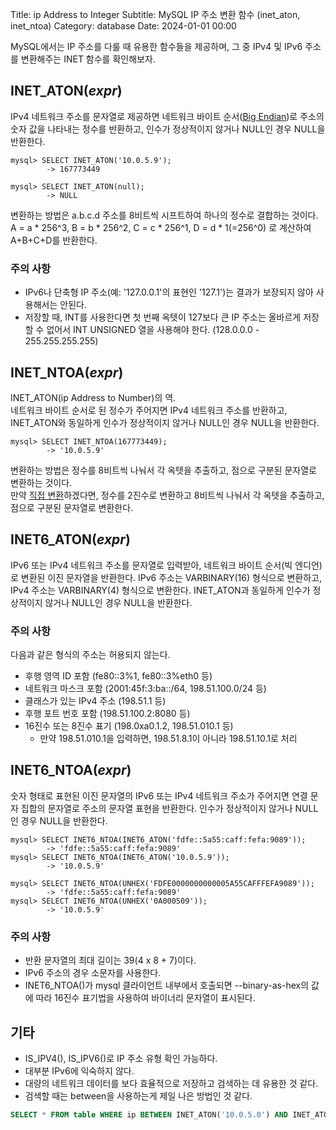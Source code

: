 Title: ip Address to Integer
Subtitle: MySQL IP 주소 변환 함수 (inet_aton, inet_ntoa)
Category: database
Date: 2024-01-01 00:00

MySQL에서는 IP 주소를 다룰 때 유용한 함수들을 제공하며, 그 중 IPv4 및 IPv6 주소를 변환해주는 INET 함수를 확인해보자.  

## INET_ATON(_expr_)

IPv4 네트워크 주소를 문자열로 제공하면 네트워크 바이트 순서([Big Endian](https://www.tcpschool.com/c/c_refer_endian))로 주소의 숫자 값을 나타내는 정수를 반환하고,
인수가 정상적이지 않거나 NULL인 경우 NULL을 반환한다.  

```shell
mysql> SELECT INET_ATON('10.0.5.9');  
        -> 167773449
        
mysql> SELECT INET_ATON(null);
        -> NULL
```

변환하는 방법은 a.b.c.d 주소를 8비트씩 시프트하여 하나의 정수로 결합하는 것이다.  
A = a * 256^3, B = b * 256^2, C = c * 256^1, D = d * 1(=256^0) 로 계산하여 A+B+C+D를 반환한다.  

### 주의 사항

- IPv6나 단축형 IP 주소(예: '127.0.0.1'의 표현인 '127.1')는 결과가 보장되지 않아 사용해서는 안된다.
- 저장할 때, INT를 사용한다면 첫 번째 옥텟이 127보다 큰 IP 주소는 올바르게 저장할 수 없어서 INT UNSIGNED 열을 사용해야 한다. (128.0.0.0 - 255.255.255.255)

## INET_NTOA(_expr_)

INET_ATON(ip Address to Number)의 역.  
네트워크 바이트 순서로 된 정수가 주어지면 IPv4 네트워크 주소를 반환하고, INET_ATON와 동일하게 인수가 정상적이지 않거나 NULL인 경우 NULL을 반환한다.  

```shell
mysql> SELECT INET_NTOA(167773449);
        -> '10.0.5.9'
```

변환하는 방법은 정수를 8비트씩 나눠서 각 옥텟을 추출하고, 점으로 구분된 문자열로 변환하는 것이다.  
만약 [직접 변환](https://www.digikey.kr/ko/resources/conversion-calculators/conversion-calculator-number-conversion)하겠다면, 
정수를 2진수로 변환하고 8비트씩 나눠서 각 옥텟을 추출하고, 점으로 구분된 문자열로 변환한다.  

## INET6_ATON(_expr_)

IPv6 또는 IPv4 네트워크 주소를 문자열로 입력받아, 네트워크 바이트 순서(빅 엔디언)로 변환된 이진 문자열을 반환한다.
IPv6 주소는 VARBINARY(16) 형식으로 변환하고, IPv4 주소는 VARBINARY(4) 형식으로 변환한다.
INET_ATON과 동일하게 인수가 정상적이지 않거나 NULL인 경우 NULL을 반환한다.

### 주의 사항

다음과 같은 형식의 주소는 허용되지 않는다.

- 후행 영역 ID 포함 (fe80::3%1, fe80::3%eth0 등)
- 네트워크 마스크 포함 (2001:45f:3:ba::/64, 198.51.100.0/24 등)
- 클래스가 있는 IPv4 주소 (198.51.1 등)
- 후행 포트 번호 포함 (198.51.100.2:8080 등)
- 16진수 또는 8진수 표기 (198.0xa0.1.2, 198.51.010.1 등)
    - 만약 198.51.010.1을 입력하면, 198.51.8.1이 아니라 198.51.10.1로 처리

## INET6_NTOA(_expr_)

숫자 형태로 표현된 이진 문자열의 IPv6 또는 IPv4 네트워크 주소가 주어지면 연결 문자 집합의 문자열로 주소의 문자열 표현을 반환한다.
인수가 정상적이지 않거나 NULL인 경우 NULL을 반환한다.  

```shell
mysql> SELECT INET6_NTOA(INET6_ATON('fdfe::5a55:caff:fefa:9089'));
        -> 'fdfe::5a55:caff:fefa:9089'
mysql> SELECT INET6_NTOA(INET6_ATON('10.0.5.9'));
        -> '10.0.5.9'

mysql> SELECT INET6_NTOA(UNHEX('FDFE0000000000005A55CAFFFEFA9089'));
        -> 'fdfe::5a55:caff:fefa:9089'
mysql> SELECT INET6_NTOA(UNHEX('0A000509'));
        -> '10.0.5.9'
```

### 주의 사항

- 반환 문자열의 최대 길이는 39(4 x 8 + 7)이다.
- IPv6 주소의 경우 소문자를 사용한다.
- INET6_NTOA()가 mysql 클라이언트 내부에서 호출되면 --binary-as-hex의 값에 따라 16진수 표기법을 사용하여 바이너리 문자열이 표시된다.

## 기타

- IS_IPV4(), IS_IPV6()로 IP 주소 유형 확인 가능하다.
- 대부분 IPv6에 익숙하지 않다.
- 대량의 네트워크 데이터를 보다 효율적으로 저장하고 검색하는 데 유용한 것 같다.
- 검색할 때는 between을 사용하는게 제일 나은 방법인 것 같다.

```sql
SELECT * FROM table WHERE ip BETWEEN INET_ATON('10.0.5.0') AND INET_ATON('10.0.5.255');
```
